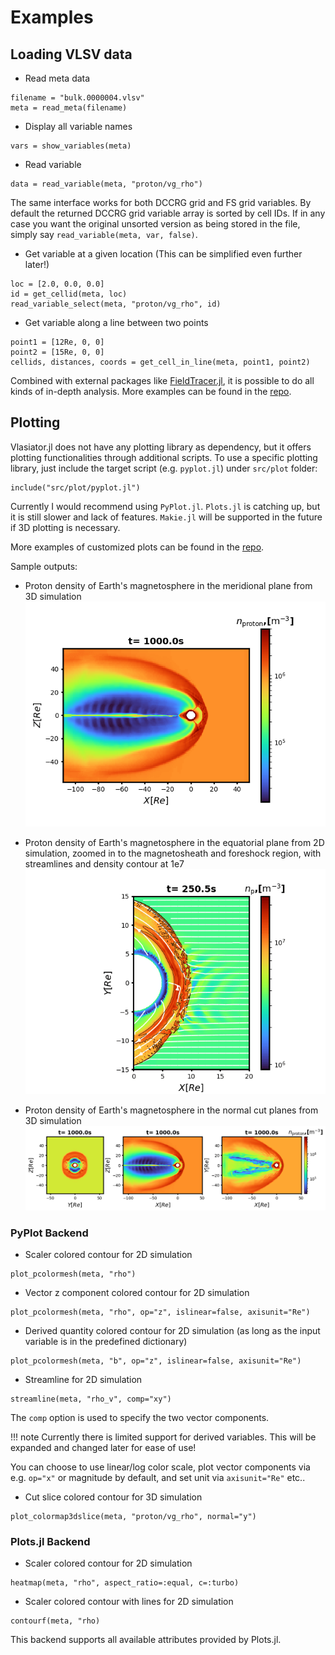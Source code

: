 # Examples

## Loading VLSV data

- Read meta data
```
filename = "bulk.0000004.vlsv"
meta = read_meta(filename)
```

- Display all variable names
```
vars = show_variables(meta)
```

- Read variable
```
data = read_variable(meta, "proton/vg_rho")
```

The same interface works for both DCCRG grid and FS grid variables.
By default the returned DCCRG grid variable array is sorted by cell IDs.
If in any case you want the original unsorted version as being stored in the file,
simply say `read_variable(meta, var, false)`.

- Get variable at a given location (This can be simplified even further later!)
```
loc = [2.0, 0.0, 0.0]
id = get_cellid(meta, loc)
read_variable_select(meta, "proton/vg_rho", id)
```

- Get variable along a line between two points
```
point1 = [12Re, 0, 0]
point2 = [15Re, 0, 0]
cellids, distances, coords = get_cell_in_line(meta, point1, point2)
```

Combined with external packages like [FieldTracer.jl](https://github.com/henry2004y/FieldTracer.jl), it is possible to do all kinds of in-depth analysis.
More examples can be found in the [repo](https://github.com/henry2004y/Vlasiator.jl/tree/master/src/examples).

## Plotting

Vlasiator.jl does not have any plotting library as dependency, but it offers plotting functionalities through additional scripts.
To use a specific plotting library, just include the target script (e.g. `pyplot.jl`) under `src/plot` folder:
```
include("src/plot/pyplot.jl")
```

Currently I would recommend using `PyPlot.jl`.
`Plots.jl` is catching up, but it is still slower and lack of features.
`Makie.jl` will be supported in the future if 3D plotting is necessary.

More examples of customized plots can be found in the [repo](https://github.com/henry2004y/Vlasiator.jl/tree/master/src/examples).

Sample outputs:

* Proton density of Earth's magnetosphere in the meridional plane from 3D simulation
![](figures/magnetosphere_earth_proton_density_ycut.png)

* Proton density of Earth's magnetosphere in the equatorial plane from 2D simulation, zoomed in to the magnetosheath and foreshock region, with streamlines and density contour at 1e7
![](figures/magnetosphere_earth_proton_density_2D.png)

* Proton density of Earth's magnetosphere in the normal cut planes from 3D simulation
![](figures/magnetosphere_earth_proton_density_3cuts.png)

### PyPlot Backend

- Scaler colored contour for 2D simulation
```
plot_pcolormesh(meta, "rho")
```

- Vector z component colored contour for 2D simulation
```
plot_pcolormesh(meta, "rho", op="z", islinear=false, axisunit="Re")
```

- Derived quantity colored contour for 2D simulation (as long as the input variable is in the predefined dictionary)
```
plot_pcolormesh(meta, "b", op="z", islinear=false, axisunit="Re")
```

- Streamline for 2D simulation
```
streamline(meta, "rho_v", comp="xy")
```

The `comp` option is used to specify the two vector components.

!!! note
    Currently there is limited support for derived variables. This will be expanded and changed later for ease of use!

You can choose to use linear/log color scale, plot vector components via e.g. `op="x"` or magnitude by default, and set unit via `axisunit="Re"` etc..

- Cut slice colored contour for 3D simulation
```
plot_colormap3dslice(meta, "proton/vg_rho", normal="y")
```

### Plots.jl Backend

- Scaler colored contour for 2D simulation
```
heatmap(meta, "rho", aspect_ratio=:equal, c=:turbo)
```

- Scaler colored contour with lines for 2D simulation
```
contourf(meta, "rho)
```

This backend supports all available attributes provided by Plots.jl.